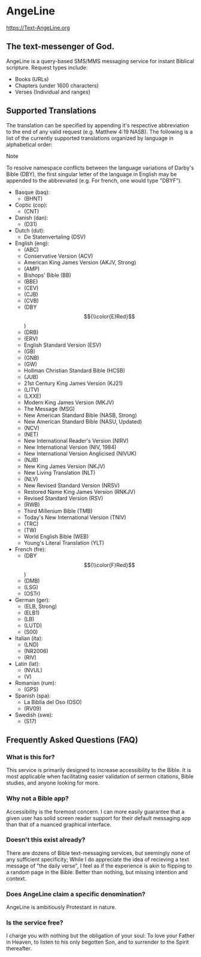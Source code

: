 # AngeLine
https://Text-AngeLine.org
## The text-messenger of God.
AngeLine is a query-based SMS/MMS messaging service for instant Biblical scripture. Request types include:
- Books (URLs)
- Chapters (under 1600 characters)
- Verses (Individual and ranges)
## Supported Translations
The translation can be specified by appending it's respective abbreviation to the end of any valid request (e.g. Matthew 4:19 NASB). The following is a list of the currently supported translations organized by language in alphabetical order:
> [!NOTE]
> To resolve namespace conflicts between the language variations of Darby's Bible (DBY), the first singular letter of the language in English may be appended to the abbreviated (e.g. For french, one would type "DBYF").
- Basque (baq):
  - (BHNT)
- Coptic (cop):
  - (CNT)
- Danish (dan):
  - (D31)
- Dutch (dut):
  - De Statenvertaling (DSV)
- English (eng):
  - (ABC)
  - Conservative Version (ACV)
  - American King James Version (AKJV, Strong)
  - (AMP)
  - Bishops' Bible (BB)
  - (BBE)
  - (CEV)
  - (CJB)
  - (CVB)
  - (DBY$${\\color{E}Red}$$)
  - (DRB)
  - (ERV)
  - English Standard Version (ESV)
  - (GB)
  - (GNB)
  - (GW)
  - Hollman Christian Standard Bible (HCSB)
  - (JUB)
  - 21st Century King James Version (KJ21)
  - (LITV)
  - (LXXE)
  - Modern King James Version (MKJV)
  - The Message (MSG)
  - New American Standard Bible (NASB, Strong)
  - New American Standard Bible (NASU, Updated)
  - (NCV)
  - (NET)
  - New International Reader's Version (NIRV)
  - New International Version (NIV, 1984)
  - New International Version Anglicised (NIVUK)
  - (NJB)
  - New King James Version (NKJV)
  - New Living Translation (NLT)
  - (NLV)
  - New Revised Standard Version (NRSV)
  - Restored Name King James Version (RNKJV)
  - Revised Standard Version (RSV)
  - (RWB)
  - Third Millenium Bible (TMB)
  - Today's New International Version (TNIV)
  - (TRC)
  - (TW)
  - World English Bible (WEB)
  - Young's Literal Translation (YLT)
- French (fre):
  - (DBY$${\\color{F}Red}$$)
  - (DMB)
  - (LSG)
  - (OSTr)
- German (ger):
  - (ELB, Strong)
  - (ELB1)
  - (LB)
  - (LUTD)
  - (S00)
- Italian (ita):
  - (LND)
  - (NR2006)
  - (RIV)
- Latin (lat):
  - (NVUL)
  - (V)
- Romanian (rum):
  - (GPS)
- Spanish (spa):
  - La Biblia del Oso (OSO)
  - (RV09)
- Swedish (swe):
  - (S17)
## Frequently Asked Questions (FAQ)
### What is this for?
This service is primarily designed to increase accessibility to the Bible. It is most applicable when facilitating easier validation of sermon citations, Bible studies, and anyone looking for more.

### Why not a Bible app?
Accessibility is the foremost concern. I can more easily guarantee that a given user has solid screen reader support for their default messaging app than that of a nuanced graphical interface.

### Doesn't this exist already?
There are dozens of Bible text-messaging services, but seemingly none of any sufficient specificity; While I do appreciate the idea of recieving a text message of "the daily verse", I feel as if the experience is akin to flipping to a random page in the Bible: Better than nothing, but missing intention and context.

### Does AngeLine claim a specific denomination?
AngeLine is ambitiously Protestant in nature.

### Is the service free?
I charge you with nothing but the obligation of your soul: To love your Father in Heaven, to listen to his only begotten Son, and to surrender to the Spirit thereafter.

